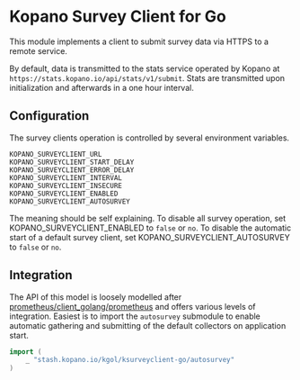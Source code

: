 # Kopano Survey Client for Go

This module implements a client to submit survey data via HTTPS to a remote
service.

By default, data is transmitted to the stats service operated by Kopano at
`https://stats.kopano.io/api/stats/v1/submit`. Stats are transmitted upon
initialization and afterwards in a one hour interval.

## Configuration

The survey clients operation is controlled by several environment variables.

```
KOPANO_SURVEYCLIENT_URL
KOPANO_SURVEYCLIENT_START_DELAY
KOPANO_SURVEYCLIENT_ERROR_DELAY
KOPANO_SURVEYCLIENT_INTERVAL
KOPANO_SURVEYCLIENT_INSECURE
KOPANO_SURVEYCLIENT_ENABLED
KOPANO_SURVEYCLIENT_AUTOSURVEY
```

The meaning should be self explaining. To disable all survey operation, set
KOPANO_SURVEYCLIENT_ENABLED to `false` or `no`. To disable the automatic start
of a default survey client, set KOPANO_SURVEYCLIENT_AUTOSURVEY to `false` or
`no`.

## Integration

The API of this model is loosely modelled after [prometheus/client_golang/prometheus](https://github.com/prometheus/client_golang)
and offers various levels of integration. Easiest is to import the `autosurvey`
submodule to enable automatic gathering and submitting of the default collectors
on application start.

```go
import (
	_ "stash.kopano.io/kgol/ksurveyclient-go/autosurvey"
)
```
